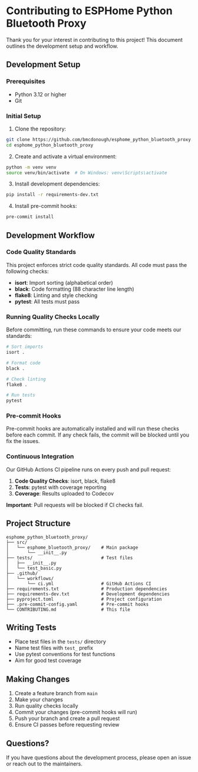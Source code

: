 # Contributing to ESPHome Python Bluetooth Proxy

Thank you for your interest in contributing to this project! This document outlines the development setup and workflow.

## Development Setup

### Prerequisites
- Python 3.12 or higher
- Git

### Initial Setup

1. Clone the repository:
```bash
git clone https://github.com/bmcdonough/esphome_python_bluetooth_proxy.git
cd esphome_python_bluetooth_proxy
```

2. Create and activate a virtual environment:
```bash
python -m venv venv
source venv/bin/activate  # On Windows: venv\Scripts\activate
```

3. Install development dependencies:
```bash
pip install -r requirements-dev.txt
```

4. Install pre-commit hooks:
```bash
pre-commit install
```

## Development Workflow

### Code Quality Standards

This project enforces strict code quality standards. All code must pass the following checks:

- **isort**: Import sorting (alphabetical order)
- **black**: Code formatting (88 character line length)
- **flake8**: Linting and style checking
- **pytest**: All tests must pass

### Running Quality Checks Locally

Before committing, run these commands to ensure your code meets our standards:

```bash
# Sort imports
isort .

# Format code
black .

# Check linting
flake8 .

# Run tests
pytest
```

### Pre-commit Hooks

Pre-commit hooks are automatically installed and will run these checks before each commit. If any check fails, the commit will be blocked until you fix the issues.

### Continuous Integration

Our GitHub Actions CI pipeline runs on every push and pull request:

1. **Code Quality Checks**: isort, black, flake8
2. **Tests**: pytest with coverage reporting
3. **Coverage**: Results uploaded to Codecov

**Important**: Pull requests will be blocked if CI checks fail.

## Project Structure

```
esphome_python_bluetooth_proxy/
├── src/
│   └── esphome_bluetooth_proxy/    # Main package
│       └── __init__.py
├── tests/                          # Test files
│   ├── __init__.py
│   └── test_basic.py
├── .github/
│   └── workflows/
│       └── ci.yml                  # GitHub Actions CI
├── requirements.txt                # Production dependencies
├── requirements-dev.txt            # Development dependencies
├── pyproject.toml                  # Project configuration
├── .pre-commit-config.yaml         # Pre-commit hooks
└── CONTRIBUTING.md                 # This file
```

## Writing Tests

- Place test files in the `tests/` directory
- Name test files with `test_` prefix
- Use pytest conventions for test functions
- Aim for good test coverage

## Making Changes

1. Create a feature branch from `main`
2. Make your changes
3. Run quality checks locally
4. Commit your changes (pre-commit hooks will run)
5. Push your branch and create a pull request
6. Ensure CI passes before requesting review

## Questions?

If you have questions about the development process, please open an issue or reach out to the maintainers.
